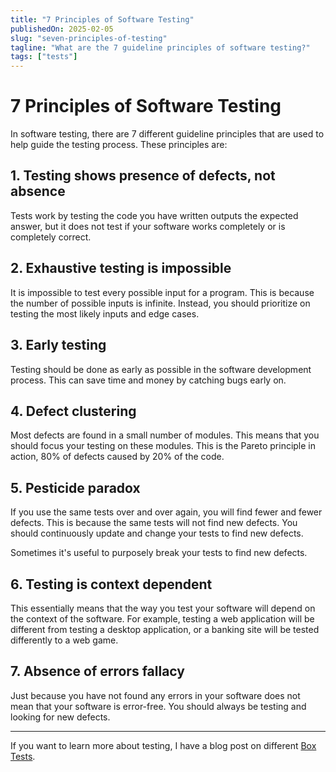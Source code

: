 ```yaml
---
title: "7 Principles of Software Testing"
publishedOn: 2025-02-05
slug: "seven-principles-of-testing"
tagline: "What are the 7 guideline principles of software testing?"
tags: ["tests"]
---
```


# 7 Principles of Software Testing

In software testing, there are 7 different guideline principles that are used to
help guide the testing process. These principles are:

## 1. Testing shows presence of defects, not absence

Tests work by testing the code you have written outputs the expected answer, but
it does not test if your software works completely or is completely correct.

## 2. Exhaustive testing is impossible

It is impossible to test every possible input for a program. This is because the
number of possible inputs is infinite. Instead, you should prioritize on testing
the most likely inputs and edge cases.

## 3. Early testing

Testing should be done as early as possible in the software development process.
This can save time and money by catching bugs early on.

## 4. Defect clustering

Most defects are found in a small number of modules. This means that you should
focus your testing on these modules. This is the Pareto principle in action, 80%
of defects caused by 20% of the code.

## 5. Pesticide paradox

If you use the same tests over and over again, you will find fewer and fewer
defects. This is because the same tests will not find new defects. You should
continuously update and change your tests to find new defects.

Sometimes it's useful to purposely break your tests to find new defects.

## 6. Testing is context dependent

This essentially means that the way you test your software will depend on the
context of the software. For example, testing a web application will be different
from testing a desktop application, or a banking site will be tested differently
to a web game.

## 7. Absence of errors fallacy

Just because you have not found any errors in your software does not mean that
your software is error-free. You should always be testing and looking for new
defects.

---

If you want to learn more about testing, I have a blog post on different
[Box Tests](/blog/box-testing).
